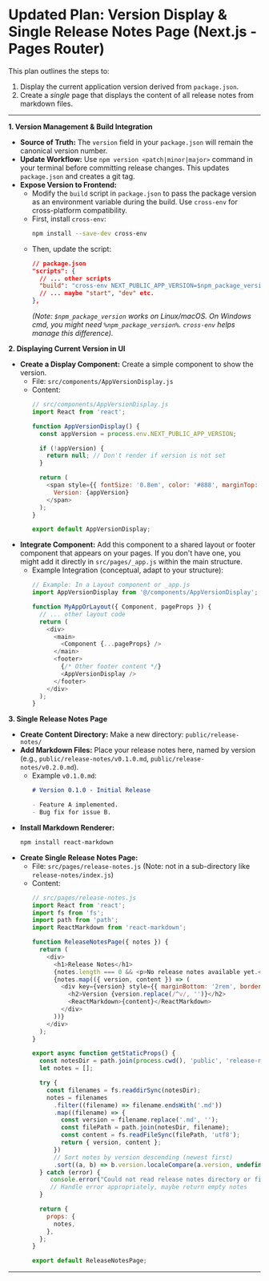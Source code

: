 # Updated Plan: Version Display & Single Release Notes Page (Next.js - Pages Router)

This plan outlines the steps to:
1.  Display the current application version derived from `package.json`.
2.  Create a *single* page that displays the content of all release notes from markdown files.

---

**1. Version Management & Build Integration**

*   **Source of Truth:** The `version` field in your `package.json` will remain the canonical version number.
*   **Update Workflow:** Use `npm version <patch|minor|major>` command in your terminal before committing release changes. This updates `package.json` and creates a git tag.
*   **Expose Version to Frontend:**
    *   Modify the `build` script in `package.json` to pass the package version as an environment variable during the build. Use `cross-env` for cross-platform compatibility.
    *   First, install `cross-env`:
        ```bash
        npm install --save-dev cross-env
        ```
    *   Then, update the script:
        ```json
        // package.json
        "scripts": {
          // ... other scripts
          "build": "cross-env NEXT_PUBLIC_APP_VERSION=$npm_package_version next build",
          // ... maybe "start", "dev" etc.
        },
        ```
        *(Note: `$npm_package_version` works on Linux/macOS. On Windows cmd, you might need `%npm_package_version%`. `cross-env` helps manage this difference).*

**2. Displaying Current Version in UI**

*   **Create a Display Component:** Create a simple component to show the version.
    *   File: `src/components/AppVersionDisplay.js`
    *   Content:
        ```javascript
        // src/components/AppVersionDisplay.js
        import React from 'react';

        function AppVersionDisplay() {
          const appVersion = process.env.NEXT_PUBLIC_APP_VERSION;

          if (!appVersion) {
            return null; // Don't render if version is not set
          }

          return (
            <span style={{ fontSize: '0.8em', color: '#888', marginTop: '1rem' }}>
              Version: {appVersion}
            </span>
          );
        }

        export default AppVersionDisplay;
        ```
*   **Integrate Component:** Add this component to a shared layout or footer component that appears on your pages. If you don't have one, you might add it directly in `src/pages/_app.js` within the main structure.
    *   Example Integration (conceptual, adapt to your structure):
        ```javascript
        // Example: In a Layout component or _app.js
        import AppVersionDisplay from '@/components/AppVersionDisplay';

        function MyAppOrLayout({ Component, pageProps }) {
          // ... other layout code
          return (
            <div>
              <main>
                <Component {...pageProps} />
              </main>
              <footer>
                {/* Other footer content */}
                <AppVersionDisplay />
              </footer>
            </div>
          );
        }
        ```

**3. Single Release Notes Page**

*   **Create Content Directory:** Make a new directory: `public/release-notes/`
*   **Add Markdown Files:** Place your release notes here, named by version (e.g., `public/release-notes/v0.1.0.md`, `public/release-notes/v0.2.0.md`).
    *   Example `v0.1.0.md`:
        ```markdown
        # Version 0.1.0 - Initial Release

        - Feature A implemented.
        - Bug fix for issue B.
        ```
*   **Install Markdown Renderer:**
    ```bash
    npm install react-markdown
    ```
*   **Create Single Release Notes Page:**
    *   File: `src/pages/release-notes.js` (Note: not in a sub-directory like `release-notes/index.js`)
    *   Content:
        ```javascript
        // src/pages/release-notes.js
        import React from 'react';
        import fs from 'fs';
        import path from 'path';
        import ReactMarkdown from 'react-markdown';

        function ReleaseNotesPage({ notes }) {
          return (
            <div>
              <h1>Release Notes</h1>
              {notes.length === 0 && <p>No release notes available yet.</p>}
              {notes.map(({ version, content }) => (
                <div key={version} style={{ marginBottom: '2rem', borderBottom: '1px solid #eee', paddingBottom: '1rem' }}>
                  <h2>Version {version.replace(/^v/, '')}</h2>
                  <ReactMarkdown>{content}</ReactMarkdown>
                </div>
              ))}
            </div>
          );
        }

        export async function getStaticProps() {
          const notesDir = path.join(process.cwd(), 'public', 'release-notes');
          let notes = [];

          try {
            const filenames = fs.readdirSync(notesDir);
            notes = filenames
              .filter((filename) => filename.endsWith('.md'))
              .map((filename) => {
                const version = filename.replace('.md', '');
                const filePath = path.join(notesDir, filename);
                const content = fs.readFileSync(filePath, 'utf8');
                return { version, content };
              })
              // Sort notes by version descending (newest first)
              .sort((a, b) => b.version.localeCompare(a.version, undefined, { numeric: true, sensitivity: 'base' }));
          } catch (error) {
             console.error("Could not read release notes directory or files:", error);
             // Handle error appropriately, maybe return empty notes
          }

          return {
            props: {
              notes,
            },
          };
        }

        export default ReleaseNotesPage;
        ```

---
